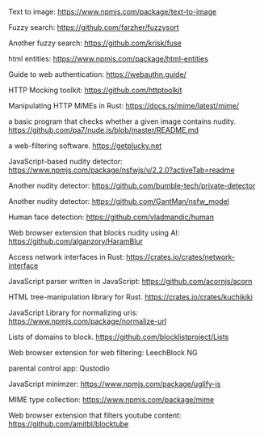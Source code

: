 Text to image:
https://www.npmjs.com/package/text-to-image

Fuzzy search:
https://github.com/farzher/fuzzysort

Another fuzzy search:
https://github.com/krisk/fuse

html entities:
https://www.npmjs.com/package/html-entities

Guide to web authentication:
https://webauthn.guide/

HTTP Mocking toolkit:
https://github.com/httptoolkit

Manipulating HTTP MIMEs in Rust:
https://docs.rs/mime/latest/mime/

a basic program that checks whether a given image contains nudity. 
https://github.com/pa7/nude.js/blob/master/README.md

a web-filtering software.
https://getplucky.net

JavaScript-based nudity detector:
https://www.npmjs.com/package/nsfwjs/v/2.2.0?activeTab=readme

Another nudity detector:
https://github.com/bumble-tech/private-detector

Another nudity detector:
https://github.com/GantMan/nsfw_model

Human face detection:
https://github.com/vladmandic/human

Web browser extension that blocks nudity using AI:
https://github.com/alganzory/HaramBlur

Access network interfaces in Rust:
https://crates.io/crates/network-interface

JavaScript parser written in JavaScript:
https://github.com/acornjs/acorn

HTML tree-manipulation library for Rust.
https://crates.io/crates/kuchikiki

JavaScript Library for normalizing uris:
https://www.npmjs.com/package/normalize-url

Lists of domains to block.
https://github.com/blocklistproject/Lists

Web browser extension for web filtering:
LeechBlock NG

parental control app:
Qustodio

JavaScript minimzer:
https://www.npmjs.com/package/uglify-js

MIME type collection:
https://www.npmjs.com/package/mime

Web browser extension that filters youtube content:
https://github.com/amitbl/blocktube
